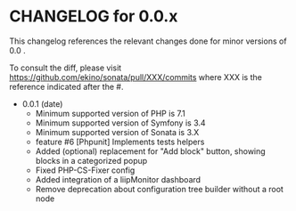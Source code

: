 CHANGELOG for 0.0.x
===================

This changelog references the relevant changes done for minor versions of 0.0 .

To consult the diff, please visit https://github.com/ekino/sonata/pull/XXX/commits where XXX is the reference indicated
after the #.

* 0.0.1 (date)
  * Minimum supported version of PHP is 7.1
  * Minimum supported version of Symfony is 3.4
  * Minimum supported version of Sonata is 3.X
  * feature #6 [Phpunit] Implements tests helpers
  * Added (optional) replacement for "Add block" button, showing blocks in a categorized popup
  * Fixed PHP-CS-Fixer config
  * Added integration of a liipMonitor dashboard
  * Remove deprecation about configuration tree builder without a root node
